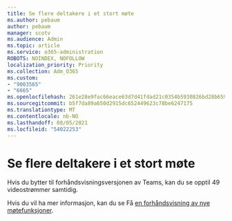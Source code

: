 ```yaml
---
title: Se flere deltakere i et stort møte
ms.author: pebaum
author: pebaum
manager: scotv
ms.audience: Admin
ms.topic: article
ms.service: o365-administration
ROBOTS: NOINDEX, NOFOLLOW
localization_priority: Priority
ms.collection: Adm_O365
ms.custom:
- "9003565"
- "6665"
ms.openlocfilehash: 261e28e9fac66eace63d7d41fdad21c0354b5930826bd28b659ce5e3d159655f
ms.sourcegitcommit: b5f7da89a650d2915dc652449623c78be6247175
ms.translationtype: MT
ms.contentlocale: nb-NO
ms.lasthandoff: 08/05/2021
ms.locfileid: "54022253"
---
```

# <a name="see-more-participants-in-a-large-meeting"></a>Se flere deltakere i et stort møte

Hvis du bytter til forhåndsvisningsversjonen av Teams, kan du se opptil 49 videostrømmer samtidig.

Hvis du vil ha mer informasjon, kan du se Få [en forhåndsvisning av nye møtefunksjoner](https://support.microsoft.com/office/04533e91-3203-4530-a1c0-8f77c0731699).
